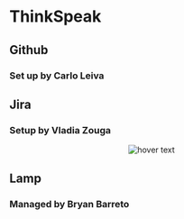 # ThinkSpeak
## Github
### Set up by Carlo Leiva 

## Jira
### Setup by Vladia Zouga
<p align="center">
  <img src="https://user-images.githubusercontent.com/102439006/218338467-295a09b2-9c8e-47c5-a658-ed52ba262347.png" title="hover text">
</p>

## Lamp
### Managed by Bryan Barreto
